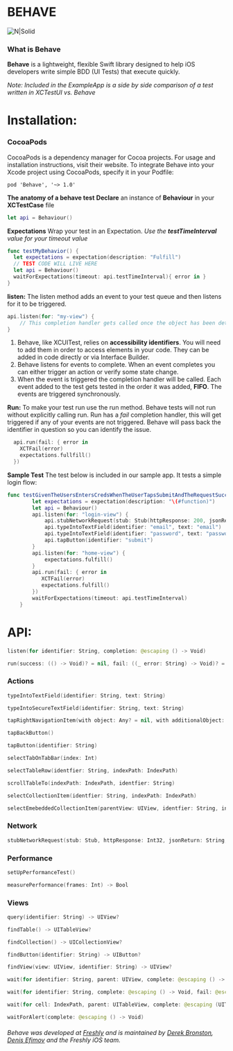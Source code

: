 # BEHAVE
![N|Solid](http://bytedissident.com/behave.png)

### What is Behave
**Behave** is a lightweight, flexible Swift library designed to help iOS developers write simple BDD (UI Tests) that execute quickly.

*Note: Included in the ExampleApp is a side by side comparison of a test written in XCTestUI vs. Behave*

# Installation:
### CocoaPods
CocoaPods is a dependency manager for Cocoa projects. For usage and installation instructions, visit their website. To integrate Behave into your Xcode project using CocoaPods, specify it in your Podfile:
```
pod 'Behave', '~> 1.0'
```
**The anatomy of a behave test**
**Declare** an instance of **Behaviour** in your **XCTestCase** file
``` swift
let api = Behaviour()
```
**Expectations**
Wrap your test in an Expectation. *Use the **testTimeInterval** value for your timeout value*
``` swift
func testMyBehavior() {
  let expectations = expectation(description: "Fulfill")
  // TEST CODE WILL LIVE HERE
  let api = Behaviour()
  waitForExpectations(timeout: api.testTimeInterval){ error in }
}
```
**listen:**
The listen method adds an event to your test queue and then listens for it to be triggered.
``` swift
api.listen(for: "my-view") {
    // This completion handler gets called once the object has been detected
}
```
1. Behave, like XCUITest, relies on **accessibility identifiers**. You will need to add them in order to access elements in your code. They can be added in code directly or via Interface Builder.
2. Behave listens for events to complete. When an event completes you can either trigger an action or verify some state change.
3. When the event is triggered the completion handler will be called. Each event added to the test gets tested in the order it was added, **FIFO**. The events are triggered synchronously.

**Run:**
To make your test run use the run method. Behave tests will not run without explicitly calling run. Run has a *fail* completion handler, this will get triggered if any of your events are not triggered. Behave will pass back the identifier in question so you can identify the issue.
``` swift
  api.run(fail: { error in
    XCTFail(error)
    expectations.fullfill()
  })
```
**Sample Test**
The test below is included in our sample app. It tests a simple login flow:
``` swift
func testGivenTheUsersEntersCredsWhenTheUserTapsSubmitAndTheRequestSucceedsThenDisplayTheHomeScreen() {
        let expectations = expectation(description: "\(#function)")
        let api = Behaviour()
        api.listen(for: "login-view") {
            api.stubNetworkRequest(stub: Stub(httpResponse: 200, jsonReturn: "{\"success\":\"true\"}", urlString: "https://somedomain.io"))
            api.typeIntoTextField(identifier: "email", text: "email")
            api.typeIntoTextField(identifier: "password", text: "password")
            api.tapButton(identifier: "submit")
        }
        api.listen(for: "home-view") {
            expectations.fulfill()
        }
        api.run(fail: { error in
           XCTFail(error)
           expectations.fulfill()
        })
        waitForExpectations(timeout: api.testTimeInterval)
    }
```
# API:
``` swift
listen(for identifier: String, completion: @escaping () -> Void)
```

``` swift
run(success: (() -> Void)? = nil, fail: ((_ error: String) -> Void)? = nil)
```

### Actions
``` swift
typeIntoTextField(identifier: String, text: String)
```
``` swift
typeIntoSecureTextField(identifier: String, text: String)
```
``` swift
tapRightNavigationItem(with object: Any? = nil, with additionalObject: Any? = nil)
```
``` swift
tapBackButton()
```
``` swift
tapButton(identifier: String)
```
``` swift
selectTabOnTabBar(index: Int)
```
``` swift
selectTableRow(identfier: String, indexPath: IndexPath)
```
``` swift
scrollTableTo(indexPath: IndexPath, identfier: String)
```
``` swift
selectCollectionItem(identfier: String, indexPath: IndexPath)
```
``` swift
selectEmebeddedCollectionItem(parentView: UIView, identfier: String, indexPath:IndexPath)
```
### Network
``` swift
stubNetworkRequest(stub: Stub, httpResponse: Int32, jsonReturn: String, urlString: String)
```

### Performance
``` swift
setUpPerformanceTest()
```

``` swift
measurePerformance(frames: Int) -> Bool
```
### Views
``` swift
query(identifier: String) -> UIView?
```
``` swift
findTable() -> UITableView?
```

``` swift
findCollection() -> UICollectionView?
```

``` swift
findButton(identifier: String) -> UIButton?
```

``` swift
findView(view: UIView, identifier: String) -> UIView?
```
``` swift
wait(for identifier: String, parent: UIView, complete: @escaping () -> Void)
```
``` swift
wait(for identifier: String, complete: @escaping () -> Void, fail: @escaping (_ errorString: String) -> Void)
```

``` swift
wait(for cell: IndexPath, parent: UITableView, complete: @escaping (UITableViewCell?) -> Void)
```

``` swift
waitForAlert(complete: @escaping () -> Void)
```
 ###### Behave was developed at [Freshly](https://tech.freshly.com/) and is maintained by [Derek Bronston](https://github.com/bytedissident), [Denis  Efimov](https://github.com/denpef) and the Freshly iOS team.


